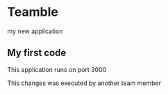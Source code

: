 # Teamble
my new application

## My first code

This application runs on port 3000

This changes was executed by another team member
